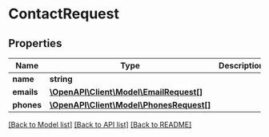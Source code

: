# ContactRequest

## Properties
Name | Type | Description | Notes
------------ | ------------- | ------------- | -------------
**name** | **string** |  | [optional] 
**emails** | [**\OpenAPI\Client\Model\EmailRequest[]**](EmailRequest.md) |  | [optional] 
**phones** | [**\OpenAPI\Client\Model\PhonesRequest[]**](PhonesRequest.md) |  | [optional] 

[[Back to Model list]](../README.md#documentation-for-models) [[Back to API list]](../README.md#documentation-for-api-endpoints) [[Back to README]](../README.md)


